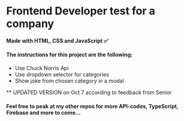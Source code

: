 # Frontend Developer test for a company


#### Made with HTML, CSS and JavaScript :white_check_mark:

#### The instructions for this project are the following:
- Use Chuck Norris Api
- Use dropdown selector for categories
- Show joke from chosen category in a modal

** UPDATED VERSION on Oct 7 according to feedback from Senior

#### Feel free to peak at my other repos for more API-codes, TypeScript, Firebase and more to come... 
